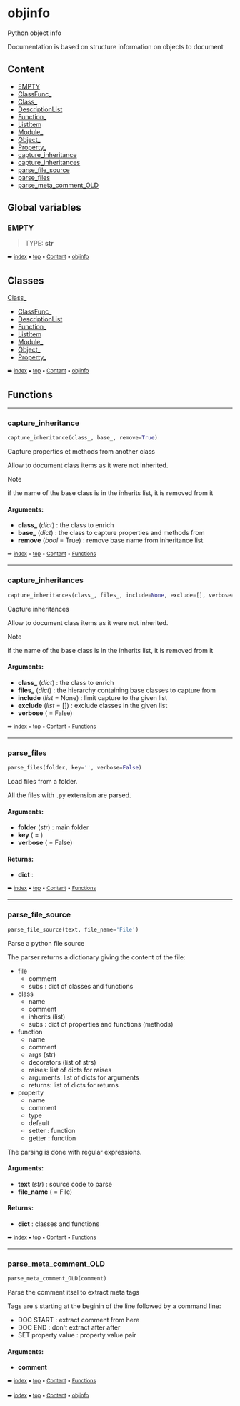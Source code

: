 # objinfo


Python object info

Documentation is based on structure information on objects to document



## Content

- [EMPTY](objin---objinfo.md#empty)
- [ClassFunc_](objin-classfunc_.md#classfunc_)
- [Class_](objin-class_.md#class_)
- [DescriptionList](objin-descriptionlist.md#descriptionlist)
- [Function_](objin-function_.md#function_)
- [ListItem](objin-listitem.md#listitem)
- [Module_](objin-module_.md#module_)
- [Object_](objin-object_.md#object_)
- [Property_](objin-property_.md#property_)
- [capture_inheritance](objin---objinfo.md#capture_inheritance)
- [capture_inheritances](objin---objinfo.md#capture_inheritances)
- [parse_file_source](objin---objinfo.md#parse_file_source)
- [parse_files](objin---objinfo.md#parse_files)
- [parse_meta_comment_OLD](objin---objinfo.md#parse_meta_comment_old)



## Global variables

### EMPTY

> TYPE: **str**



<sub>:arrow_right: [index](index.md) :black_small_square: [top](#objinfo) :black_small_square: [Content](#content) :black_small_square: [objinfo](#objinfo)</sub>



## Classes

[Class_](objin-class_.md#class_)
- [ClassFunc_](objin-classfunc_.md#classfunc_)
- [DescriptionList](objin-descriptionlist.md#descriptionlist)
- [Function_](objin-function_.md#function_)
- [ListItem](objin-listitem.md#listitem)
- [Module_](objin-module_.md#module_)
- [Object_](objin-object_.md#object_)
- [Property_](objin-property_.md#property_)



<sub>:arrow_right: [index](index.md) :black_small_square: [top](#objinfo) :black_small_square: [Content](#content) :black_small_square: [objinfo](#objinfo)</sub>



## Functions

----------
### capture_inheritance



``` python
capture_inheritance(class_, base_, remove=True)
```

Capture properties et methods from another class

Allow to document class items as it were not inherited.

> [!Note]
> if the name of the base class is in the inherits list, it is removed from it


#### Arguments:
- **class_** (_dict_) : the class to enrich
- **base_** (_dict_) : the class to capture properties and methods from
- **remove** (_bool_ = True) : remove base name from inheritance list



<sub>:arrow_right: [index](index.md) :black_small_square: [top](#objinfo) :black_small_square: [Content](#content) :black_small_square: [Functions](#functions)</sub>



----------
### capture_inheritances



``` python
capture_inheritances(class_, files_, include=None, exclude=[], verbose=False)
```

Capture inheritances

Allow to document class items as it were not inherited.

> [!Note]
> if the name of the base class is in the inherits list, it is removed from it


#### Arguments:
- **class_** (_dict_) : the class to enrich
- **files_** (_dict_) : the hierarchy containing base classes to capture from
- **include** (_list_ = None) : limit capture to the given list
- **exclude** (_list_ = []) : exclude classes in the given list
- **verbose** ( = False)



<sub>:arrow_right: [index](index.md) :black_small_square: [top](#objinfo) :black_small_square: [Content](#content) :black_small_square: [Functions](#functions)</sub>



----------
### parse_files



``` python
parse_files(folder, key='', verbose=False)
```

Load files from a folder.

All the files with `.py` extension are parsed.


#### Arguments:
- **folder** (_str_) : main folder
- **key** ( = )
- **verbose** ( = False)



#### Returns:
- **dict** : 



<sub>:arrow_right: [index](index.md) :black_small_square: [top](#objinfo) :black_small_square: [Content](#content) :black_small_square: [Functions](#functions)</sub>



----------
### parse_file_source



``` python
parse_file_source(text, file_name='File')
```

Parse a python file source

The parser returns a dictionary giving the content of the file:

- file
  - comment
  - subs : dict of classes and functions
- class
  - name
  - comment
  - inherits (list)
  - subs : dict of properties and functions (methods)
- function
  - name
  - comment
  - args (str)
  - decorators (list of strs)
  - raises: list of dicts for raises
  - arguments: list of dicts for arguments
  - returns: list of dicts for returns
- property
  - name
  - comment
  - type
  - default
  - setter : function
  - getter : function

The parsing is done with regular expressions.


#### Arguments:
- **text** (_str_) : source code to parse
- **file_name** ( = File)



#### Returns:
- **dict** : classes and functions



<sub>:arrow_right: [index](index.md) :black_small_square: [top](#objinfo) :black_small_square: [Content](#content) :black_small_square: [Functions](#functions)</sub>



----------
### parse_meta_comment_OLD



``` python
parse_meta_comment_OLD(comment)
```

Parse the comment itsel to extract meta tags

Tags are `$` starting at the beginin of the line followed by a command line:
    
- DOC START : extract comment from here
- DOC END : don't extract after after
- SET property value : property value pair


#### Arguments:
- **comment**



<sub>:arrow_right: [index](index.md) :black_small_square: [top](#objinfo) :black_small_square: [Content](#content) :black_small_square: [Functions](#functions)</sub>



<sub>:arrow_right: [index](index.md) :black_small_square: [top](#objinfo) :black_small_square: [Content](#content) :black_small_square: [objinfo](#objinfo)</sub>

